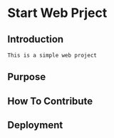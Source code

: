 # Start Web Prject

## Introduction
	This is a simple web project
	
## Purpose

## How To Contribute

## Deployment